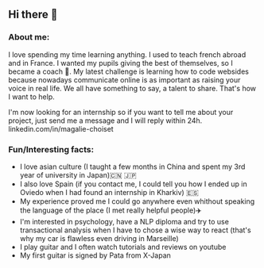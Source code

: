 ## Hi there 👋
### About me:
I love spending my time learning anything.
I used to teach french abroad and in France. I wanted my pupils giving the best of themselves, so I became a coach :muscle:. My latest challenge is learning how to code websides because nowadays communicate online is as important as raising your voice in real life. We all have something to say, a talent to share. That's how I want to help.

<Enter> I'm now looking for an internship so if you want to tell me about your project, just send me a message and I will reply within 24h. linkedin.com/in/magalie-choiset
  
 ### Fun/Interesting facts: 
* I love asian culture (I taught a few months in China and spent my 3rd year of university in Japan):cn: :jp:
* I also love Spain (if you contact me, I could tell you how I ended up in Oviedo when I had found an internship in Kharkiv) 🇪🇸
* My experience proved me I could go anywhere even whithout speaking the language of the place (I met really helpful people):airplane:
* I'm interested in psychology, have a NLP diploma and try to use transactional analysis when I have to chose a wise way to react (that's why my car is flawless even driving in Marseille)
* I play guitar and I often watch tutorials and reviews on youtube 
* My first guitar is signed by Pata from X-Japan

